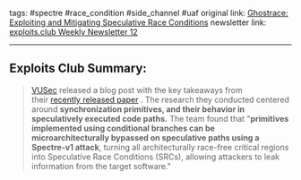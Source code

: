 tags: #spectre #race_condition #side_channel #uaf
original link:  [Ghostrace: Exploiting and Mitigating Speculative Race Conditions](https://www.vusec.net/projects/ghostrace/?ref=blog.exploits.club)
newsletter link: [exploits.club Weekly Newsletter 12](https://blog.exploits.club/exploits-club-weekly-newsletter-12/)

---
## Exploits Club Summary:
> [VUSec](https://www.vusec.net/?ref=blog.exploits.club) released a blog post with the key takeaways from their [recently released paper](https://download.vusec.net/papers/ghostrace_sec24.pdf?ref=blog.exploits.club) . The research they conducted centered around **synchronization primitives, and their behavior in speculatively executed code paths.** The team found that "**primitives implemented using conditional branches can be microarchitecturally bypassed on speculative paths using a Spectre-v1 attack**, turning all architecturally race-free critical regions into Speculative Race Conditions (SRCs), allowing attackers to leak information from the target software." 